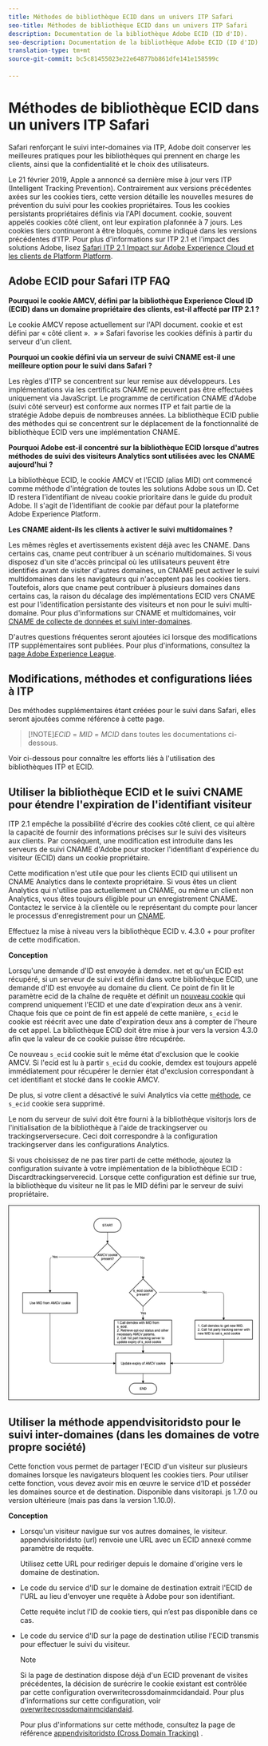 ```yaml
---
title: Méthodes de bibliothèque ECID dans un univers ITP Safari
seo-title: Méthodes de bibliothèque ECID dans un univers ITP Safari
description: Documentation de la bibliothèque Adobe ECID (ID d'ID).
seo-description: Documentation de la bibliothèque Adobe ECID (ID d'ID).
translation-type: tm+mt
source-git-commit: bc5c81455023e22e64877bb861dfe141e158599c

---
```



# Méthodes de bibliothèque ECID dans un univers ITP Safari

Safari renforçant le suivi inter-domaines via ITP, Adobe doit conserver les meilleures pratiques pour les bibliothèques qui prennent en charge les clients, ainsi que la confidentialité et le choix des utilisateurs.

Le 21 février 2019, Apple a annoncé sa dernière mise à jour vers ITP (Intelligent Tracking Prevention). Contrairement aux versions précédentes axées sur les cookies tiers, cette version détaille les nouvelles mesures de prévention du suivi pour les cookies propriétaires. Tous les cookies persistants propriétaires définis via l&#39;API document. cookie, souvent appelés cookies côté client, ont leur expiration plafonnée à 7 jours. Les cookies tiers continueront à être bloqués, comme indiqué dans les versions précédentes d&#39;ITP. Pour plus d&#39;informations sur ITP 2.1 et l&#39;impact des solutions Adobe, lisez [Safari ITP 2.1 Impact sur Adobe Experience Cloud et les clients de Platform Platform](https://medium.com/adobetech/safari-itp-2-1-impact-on-adobe-experience-cloud-customers-9439cecb55ac).

## Adobe ECID pour Safari ITP FAQ

**Pourquoi le cookie AMCV, défini par la bibliothèque Experience Cloud ID (ECID) dans un domaine propriétaire des clients, est-il affecté par ITP 2.1 ?**

Le cookie AMCV repose actuellement sur l&#39;API document. cookie et est défini par « côté client ».  » » Safari favorise les cookies définis à partir du serveur d&#39;un client.

**Pourquoi un cookie défini via un serveur de suivi CNAME est-il une meilleure option pour le suivi dans Safari ?**

Les règles d&#39;ITP se concentrent sur leur remise aux développeurs. Les implémentations via les certificats CNAME ne peuvent pas être effectuées uniquement via JavaScript. Le programme de certification CNAME d&#39;Adobe (suivi côté serveur) est conforme aux normes ITP et fait partie de la stratégie Adobe depuis de nombreuses années. La bibliothèque ECID publie des méthodes qui se concentrent sur le déplacement de la fonctionnalité de bibliothèque ECID vers une implémentation CNAME.

**Pourquoi Adobe est-il concentré sur la bibliothèque ECID lorsque d&#39;autres méthodes de suivi des visiteurs Analytics sont utilisées avec les CNAME aujourd&#39;hui ?**

La bibliothèque ECID, le cookie AMCV et l&#39;ECID (alias MID) ont commencé comme méthode d&#39;intégration de toutes les solutions Adobe sous un ID. Cet ID restera l&#39;identifiant de niveau cookie prioritaire dans le guide du produit Adobe. Il s&#39;agit de l&#39;identifiant de cookie par défaut pour la plateforme Adobe Experience Platform.

**Les CNAME aident-ils les clients à activer le suivi multidomaines ?**

Les mêmes règles et avertissements existent déjà avec les CNAME. Dans certains cas, cname peut contribuer à un scénario multidomaines. Si vous disposez d&#39;un site d&#39;accès principal où les utilisateurs peuvent être identifiés avant de visiter d&#39;autres domaines, un CNAME peut activer le suivi multidomaines dans les navigateurs qui n&#39;acceptent pas les cookies tiers. Toutefois, alors que cname peut contribuer à plusieurs domaines dans certains cas, la raison du décalage des implémentations ECID vers CNAME est pour l&#39;identification persistante des visiteurs et non pour le suivi multi-domaine. Pour plus d&#39;informations sur CNAME et multidomaines, voir [CNAME de collecte de données et suivi inter-domaines](/help/reference/analytics-reference/cname.md).

D&#39;autres questions fréquentes seront ajoutées ici lorsque des modifications ITP supplémentaires sont publiées. Pour plus d&#39;informations, consultez la [page Adobe Experience League](https://experienceleague.adobe.com/#recommended/solutions/analytics).

## Modifications, méthodes et configurations liées à ITP

Des méthodes supplémentaires étant créées pour le suivi dans Safari, elles seront ajoutées comme référence à cette page.

>[!NOTE]*ECID* = *MID* = *MCID* dans toutes les documentations ci-dessous.

Voir ci-dessous pour connaître les efforts liés à l&#39;utilisation des bibliothèques ITP et ECID.

## Utiliser la bibliothèque ECID et le suivi CNAME pour étendre l&#39;expiration de l&#39;identifiant visiteur

ITP 2.1 empêche la possibilité d&#39;écrire des cookies côté client, ce qui altère la capacité de fournir des informations précises sur le suivi des visiteurs aux clients. Par conséquent, une modification est introduite dans les serveurs de suivi CNAME d&#39;Adobe pour stocker l&#39;identifiant d&#39;expérience du visiteur (ECID) dans un cookie propriétaire.

Cette modification n&#39;est utile que pour les clients ECID qui utilisent un CNAME Analytics dans le contexte propriétaire. Si vous êtes un client Analytics qui n&#39;utilise pas actuellement un CNAME, ou même un client non Analytics, vous êtes toujours éligible pour un enregistrement CNAME. Contactez le service à la clientèle ou le représentant du compte pour lancer le processus d&#39;enregistrement pour un [CNAME](https://marketing.adobe.com/resources/help/en_US/whitepapers/first_party_cookies/adobe_managed_cert_pgm.html).

Effectuez la mise à niveau vers la bibliothèque ECID v. 4.3.0 + pour profiter de cette modification.

**Conception**

Lorsqu&#39;une demande d&#39;ID est envoyée à demdex. net et qu&#39;un ECID est récupéré, si un serveur de suivi est défini dans votre bibliothèque ECID, une demande d&#39;ID est envoyée au domaine du client. Ce point de fin lit le paramètre ecid de la chaîne de requête et définit un [nouveau cookie](/help/introduction/cookies.md) qui comprend uniquement l&#39;ECID et une date d&#39;expiration deux ans à venir. Chaque fois que ce point de fin est appelé de cette manière, `s_ecid` le cookie est réécrit avec une date d&#39;expiration deux ans à compter de l&#39;heure de cet appel. La bibliothèque ECID doit être mise à jour vers la version 4.3.0 afin que la valeur de ce cookie puisse être récupérée.

Ce nouveau `s_ecid` cookie suit le même état d&#39;exclusion que le cookie AMCV. Si l&#39;ecid est lu à partir `s_ecid` du cookie, demdex est toujours appelé immédiatement pour récupérer le dernier état d&#39;exclusion correspondant à cet identifiant et stocké dans le cookie AMCV.

De plus, si votre client a désactivé le suivi Analytics via cette [méthode](https://marketing.adobe.com/resources/help/en_US/sc/implement/opt_out_link.html), ce `s_ecid` cookie sera supprimé.

Le nom du serveur de suivi doit être fourni à la bibliothèque visitorjs lors de l&#39;initialisation de la bibliothèque à l&#39;aide de trackingserver ou trackingserversecure. Ceci doit correspondre à la configuration trackingserver dans les configurations Analytics.

Si vous choisissez de ne pas tirer parti de cette méthode, ajoutez la configuration suivante à votre implémentation de la bibliothèque ECID : Discardtrackingserverecid. Lorsque cette configuration est définie sur true, la bibliothèque du visiteur ne lit pas le MID défini par le serveur de suivi propriétaire.

![](assets/itp-proposal-v1.png)

## Utiliser la méthode appendvisitoridsto pour le suivi inter-domaines (dans les domaines de votre propre société)

Cette fonction vous permet de partager l&#39;ECID d&#39;un visiteur sur plusieurs domaines lorsque les navigateurs bloquent les cookies tiers. Pour utiliser cette fonction, vous devez avoir mis en œuvre le service d’ID et posséder les domaines source et de destination. Disponible dans visitorapi. js 1.7.0 ou version ultérieure (mais pas dans la version 1.10.0).

**Conception**

* Lorsqu&#39;un visiteur navigue sur vos autres domaines, le visiteur. appendvisitoridsto (url) renvoie une URL avec un ECID annexé comme paramètre de requête.

   Utilisez cette URL pour rediriger depuis le domaine d&#39;origine vers le domaine de destination.

* Le code du service d&#39;ID sur le domaine de destination extrait l&#39;ECID de l&#39;URL au lieu d&#39;envoyer une requête à Adobe pour son identifiant.

   Cette requête inclut l’ID de cookie tiers, qui n’est pas disponible dans ce cas.

* Le code du service d&#39;ID sur la page de destination utilise l&#39;ECID transmis pour effectuer le suivi du visiteur.

   >[!NOTE]
   >Si la page de destination dispose déjà d&#39;un ECID provenant de visites précédentes, la décision de surécrire le cookie existant est contrôlée par cette configuration overwritecrossdomainmcidandaid. Pour plus d&#39;informations sur cette configuration, voir [overwritecrossdomainmcidandaid](/help/library/function-vars/overwrite-visitor-id.md).
   >
   >Pour plus d&#39;informations sur cette méthode, consultez la page de référence [appendvisitoridsto (Cross Domain Tracking)](/help/library/get-set/appendvisitorid.md) .
